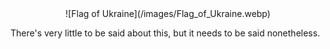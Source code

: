 <!--
.. title: Sława Ukrainie!
.. slug: slawa-ukrainie
.. date: 2022-03-09 19:45:51 UTC+01:00
.. tags: world, status
.. category: 
.. link: 
.. description: 
.. type: text
.. previewimage: /images/Flag_of_Ukraine.webp
-->

<center>
![Flag of Ukraine](/images/Flag_of_Ukraine.webp)
</center>

There's very little to be said about this, but it needs to be said nonetheless.
